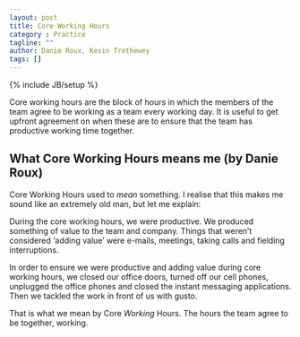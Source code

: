 ```yaml
---
layout: post
title: Core Working Hours
category : Practice
tagline: ""
author: Danie Roux, Kevin Trethewey
tags: []
---
```

{% include JB/setup %}

Core working hours are the block of hours in which the members of the team agree to be working as a team every working day. It is useful to get upfront agreement on when these are to ensure that the team has productive working time together.


## What Core Working Hours means me (by Danie Roux)
Core Working Hours used to *mean* something. I realise that this makes
me sound like an extremely old man, but let me explain:

During the core working hours, we were productive. We produced something of value to the team and company. Things that weren’t considered ‘adding value’ were e-mails, meetings, taking calls and fielding interruptions.

In order to ensure we were productive and adding value during core working hours, we closed our office doors, turned off our cell phones, unplugged the office phones and closed the instant messaging applications. Then we tackled the work in front of us with gusto.

That is what we mean by Core *Working* Hours. The hours the team agree to be together, working.
